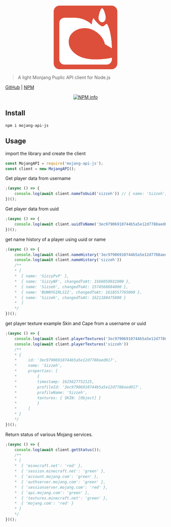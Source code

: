 <p align="center" style="text-align: center;"><img src="https://raw.githubusercontent.com/Sizzeh/mojang-api-js/main/media/logo.png" width="200"/></p>

> A light Monjang Puplic API client for Node.js

[GitHub](https://github.com/Sizzeh/mojang-api-js) | [NPM](https://www.npmjs.com/package/mojang-api-js)

<div align="center"><a href="https://nodei.co/npm/mojang-api-js/"><img src="https://nodei.co/npm/mojang-api-js.png?downloads=true&stars=true" alt="NPM info"></a></div>

## Install

```shell
npm i mojang-api-js
```

## Usage 

import the library and create the client

```js
const MojangAPI = require('mojang-api-js');
const client = new MojangAPI();
```

Get player data from username

```js
;(async () => {
    console.log(await client.nameToUuid('sizzeh')) // { name: 'Sizzeh', id: '3ec97906910744b5a5e12d7788aed017' }
})();
```

Get player data from uuid

```js
;(async () => {
    console.log(await client.uuidToName('3ec97906910744b5a5e12d7788aed017')) // { id: '3ec97906910744b5a5e12d7788aed017', name: 'Sizzeh' }
})();
```

get name history of a player using uuid or name

```js
;(async () => {
    console.log(await client.nameHistory('3ec97906910744b5a5e12d7788aed017'))
    console.log(await client.nameHistory('sizzeh'))
    /**
    * [
    *  { name: 'SizzyPvP' },
    *  { name: 'SizzyNF', changedToAt: 1566059031000 },
    *  { name: 'Sizzeh', changedToAt: 1574568684000 },
    *  { name: 'BUNNYGIRLSIZ', changedToAt: 1618557765000 },
    *  { name: 'Sizzeh', changedToAt: 1621180475000 }
    *  ]
    */
})();
```

get player texture example Skin and Cape from a username or uuid

```js
;(async () => {
    console.log(await client.playerTextures('3ec97906910744b5a5e12d7788aed017'))
    console.log(await client.playerTextures('sizzeh'))
    /**
    * {
    *     id: '3ec97906910744b5a5e12d7788aed017',
    *     name: 'Sizzeh',
    *     properties: [
    *         {
    *         timestamp: 1625627752125,
    *         profileId: '3ec97906910744b5a5e12d7788aed017',
    *         profileName: 'Sizzeh',
    *         textures: { SKIN: [Object] }
    *         }
    *     ]
    * }
    */
})();
```

Return status of various Mojang services.

```js
;(async () => {
    console.log(await client.getStatus());
    /**
    * [
    *  { 'minecraft.net': 'red' },
    *  { 'session.minecraft.net': 'green' },
    *  { 'account.mojang.com': 'green' },
    *  { 'authserver.mojang.com': 'green' },
    *  { 'sessionserver.mojang.com': 'red' },
    *  { 'api.mojang.com': 'green' },
    *  { 'textures.minecraft.net': 'green' },
    *  { 'mojang.com': 'red' }
    * ]
    */
})();
```